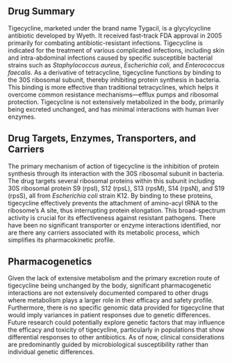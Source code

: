 ## Drug Summary
Tigecycline, marketed under the brand name Tygacil, is a glycylcycline antibiotic developed by Wyeth. It received fast-track FDA approval in 2005 primarily for combating antibiotic-resistant infections. Tigecycline is indicated for the treatment of various complicated infections, including skin and intra-abdominal infections caused by specific susceptible bacterial strains such as *Staphylococcus aureus*, *Escherichia coli*, and *Enterococcus faecalis*. As a derivative of tetracycline, tigecycline functions by binding to the 30S ribosomal subunit, thereby inhibiting protein synthesis in bacteria. This binding is more effective than traditional tetracyclines, which helps it overcome common resistance mechanisms—efflux pumps and ribosomal protection. Tigecycline is not extensively metabolized in the body, primarily being excreted unchanged, and has minimal interactions with human liver enzymes.

## Drug Targets, Enzymes, Transporters, and Carriers
The primary mechanism of action of tigecycline is the inhibition of protein synthesis through its interaction with the 30S ribosomal subunit in bacteria. The drug targets several ribosomal proteins within this subunit including 30S ribosomal protein S9 (rpsI), S12 (rpsL), S13 (rpsM), S14 (rpsN), and S19 (rpsS), all from *Escherichia coli* strain K12. By binding to these proteins, tigecycline effectively prevents the attachment of amino-acyl tRNA to the ribosome’s A site, thus interrupting protein elongation. This broad-spectrum activity is crucial for its effectiveness against resistant pathogens. There have been no significant transporter or enzyme interactions identified, nor are there any carriers associated with its metabolic process, which simplifies its pharmacokinetic profile.

## Pharmacogenetics
Given the lack of extensive metabolism and the primary excretion route of tigecycline being unchanged by the body, significant pharmacogenetic interactions are not extensively documented compared to other drugs where metabolism plays a larger role in their efficacy and safety profile. Furthermore, there is no specific genomic data provided for tigecycline that would imply variances in patient responses due to genetic differences. Future research could potentially explore genetic factors that may influence the efficacy and toxicity of tigecycline, particularly in populations that show differential responses to other antibiotics. As of now, clinical considerations are predominantly guided by microbiological susceptibility rather than individual genetic differences.